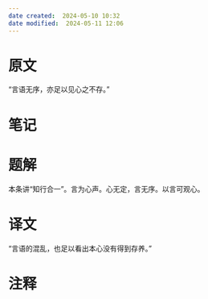 ```yaml
---
date created:  2024-05-10 10:32
date modified:  2024-05-11 12:06
---
```

# 原文
“言语无序，亦足以见心之不存。”
# 笔记

# 题解
本条讲“知行合一”。言为心声。心无定，言无序。以言可观心。

# 译文
“言语的混乱，也足以看出本心没有得到存养。”
# 注释